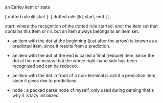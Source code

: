 an Earley item or state 

 [ dotted rule @  start ].
 [ dotted rule @  [ start, end ] ].

start: where the recognition of the dotted rule started.
end: the item set that contains this item or nil. but an item always belongs to an item set.

- an item with the dot at the beginning (just after the arrow) is known as a predicted item, since it results from a prediction.
- an item with the dot at the end is called a final (reduce) item, since the dot at the end means that the whole right-hand side has been recognized and can be reduced.
- an item with the dot in front of a non-terminal is call it a prediction item, since it gives rise to predictions.

- node : a packed parse node of myself, only used during parsing that's why it is lazy initialized.

